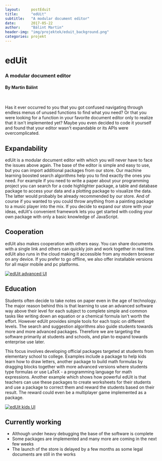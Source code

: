 ```yaml
---
layout:     postEduit
title:      "edUit"
subtitle:   "A modular document editor"
date:       2017-05-22
author:     "Bálint Martin"
header-img: "img/projektek/eduit_background.png"
categories: projekt
---
```

edUit
=====

### A modular document editor ###

#### By Martin Bálint ####

<br>


Has it ever occurred to you that you got confused navigating through endless menus of unused functions to find what you need? Or that you were looking for a function in your favorite document editor only to realize that it isn't implemented yet? Maybe you even decided to code it yourself and found that your editor wasn't expandable or its APIs were overcomplicated.

Expandability
-------------

edUit is a modular document editor with which you will never have to face the issues above again. The base of the editor is simple and easy to use, but you can import additional packages from our store. Our machine learning boosted search algorithms help you to find exactly the ones you need. For example if you need to write a paper about your programming project you can search for a code highlighter package, a table and database package to access your data and a plotting package to visualize the data. The latter would probably be already recommended by our store. And of course if you wanted to you could throw anything from a painting package to a music player into the mix. If you decide to expand our store with your ideas, edUit's convenient framework lets you get started with coding your own package with only a basic knowledge of JavaScript.

Cooperation
-----------

edUit also makes cooperation with others easy. You can share documents with a single link and others can quickly join and work together in real time. edUit also runs in the cloud making it accessible from any modern browser on any device. If you prefer to go offline, we also offer installable versions for all major mobile and pc platforms.

<a href="#">
    <img src="{{ site.baseurl }}/img/projektek/eduit_advanced.png" class="img-responsive" alt="edUit advanced UI">
</a>

Education
---------

Students often decide to take notes on paper even in the age of technology. The major reason behind this is that learning to use an advanced software way above their level for each subject to complete simple and common tasks like writing down an equation or a chemical formula isn't worth the effort. However edUit provides simple tools for each topic on different levels. The search and suggestion algorithms also guide students towards more and more advanced packages. Therefore we are targeting the software primarily at students and schools, and plan to expand towards enterprise use later.

This focus involves developing official packages targeted at students from elementary school to college. Examples include a package to help kids learn how to draw letters, another package to build math formulas by dragging blocks together with more advanced versions where students type formulas or use LaTeX - a programming language for math expressions. Another example which shows how powerful edUit is that teachers can use these packages to create worksheets for their students and use a package to correct them and reward the students based on their result. The reward could even be a multiplayer game implemented as a package.

<a href="#">
    <img src="{{ site.baseurl }}/img/projektek/eduit_kids.png" class="img-responsive" alt="edUit kids UI">
</a>

Currently working
-----------------

 * Although under heavy debugging the base of the software is complete
 * Some packages are implemented and many more are coming in the next few weeks
 * The launch of the store is delayed by a few months as some legal documents are still in the works
